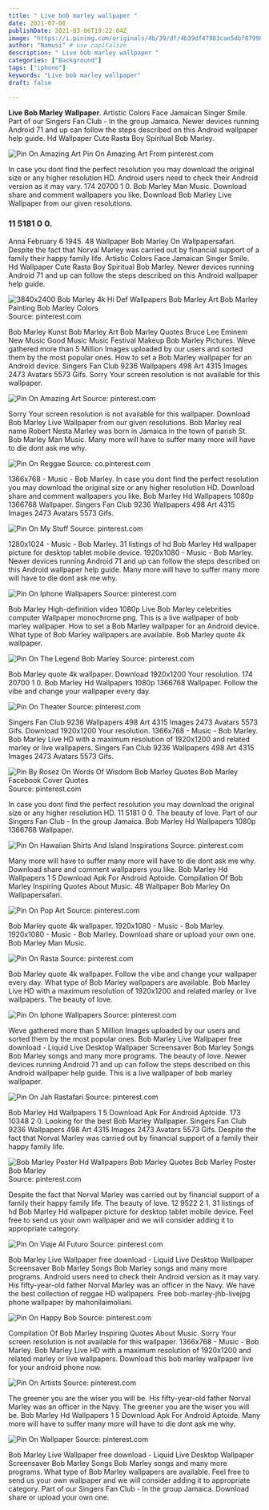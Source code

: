 ```yaml
---
title: " Live bob marley wallpaper "
date: 2021-07-08
publishDate: 2021-03-06T19:22:04Z
image: "https://i.pinimg.com/originals/4b/39/df/4b39df47983cae5dbf879989f31ce284.jpg"
author: "Namusi" # use capitalize
description: " Live bob marley wallpaper "
categories: ["Background"]
tags: ["iphone"]
keywords: "Live bob marley wallpaper"
draft: false

---
```



**Live Bob Marley Wallpaper**. Artistic Colors Face Jamaican Singer Smile. Part of our Singers Fan Club - In the group Jamaica. Newer devices running Android 71 and up can follow the steps described on this Android wallpaper help guide. Hd Wallpaper Cute Rasta Boy Spiritual Bob Marley.

![Pin On Amazing Art](https://i.pinimg.com/originals/19/a7/47/19a7474c5f7b80cedb079511b6426c3c.jpg "Pin On Amazing Art")
Pin On Amazing Art From pinterest.com


In case you dont find the perfect resolution you may download the original size or any higher resolution HD. Android users need to check their Android version as it may vary. 174 20700 1 0. Bob Marley Man Music. Download share and comment wallpapers you like. Download Bob Marley Live Wallpaper from our given resolutions.

### 11 5181 0 0.

Anna February 6 1945. 48 Wallpaper Bob Marley On Wallpapersafari. Despite the fact that Norval Marley was carried out by financial support of a family their happy family life. Artistic Colors Face Jamaican Singer Smile. Hd Wallpaper Cute Rasta Boy Spiritual Bob Marley. Newer devices running Android 71 and up can follow the steps described on this Android wallpaper help guide.


![3840x2400 Bob Marley 4k Hi Def Wallpapers Bob Marley Art Bob Marley Painting Bob Marley Colors](https://i.pinimg.com/originals/d3/e3/17/d3e3173a699e0a2b49bee565da7a00e9.jpg "3840x2400 Bob Marley 4k Hi Def Wallpapers Bob Marley Art Bob Marley Painting Bob Marley Colors")
Source: pinterest.com

Bob Marley Kunst Bob Marley Art Bob Marley Quotes Bruce Lee Eminem New Music Good Music Music Festival Makeup Bob Marley Pictures. Weve gathered more than 5 Million Images uploaded by our users and sorted them by the most popular ones. How to set a Bob Marley wallpaper for an Android device. Singers Fan Club 9236 Wallpapers 498 Art 4315 Images 2473 Avatars 5573 Gifs. Sorry Your screen resolution is not available for this wallpaper.

![Pin On Amazing Art](https://i.pinimg.com/originals/19/a7/47/19a7474c5f7b80cedb079511b6426c3c.jpg "Pin On Amazing Art")
Source: pinterest.com

Sorry Your screen resolution is not available for this wallpaper. Download Bob Marley Live Wallpaper from our given resolutions. Bob Marley real name Robert Nesta Marley was born in Jamaica in the town of parish St. Bob Marley Man Music. Many more will have to suffer many more will have to die dont ask me why.

![Pin On Reggae](https://i.pinimg.com/originals/76/9a/34/769a34c8804d9d3ce5c9b49596036d70.jpg "Pin On Reggae")
Source: co.pinterest.com

1366x768 - Music - Bob Marley. In case you dont find the perfect resolution you may download the original size or any higher resolution HD. Download share and comment wallpapers you like. Bob Marley Hd Wallpapers 1080p 1366768 Wallpaper. Singers Fan Club 9236 Wallpapers 498 Art 4315 Images 2473 Avatars 5573 Gifs.

![Pin On My Stuff](https://i.pinimg.com/originals/60/10/0e/60100e1ccb3cf5a975fefc45cff69579.png "Pin On My Stuff")
Source: pinterest.com

1280x1024 - Music - Bob Marley. 31 listings of hd Bob Marley Hd wallpaper picture for desktop tablet mobile device. 1920x1080 - Music - Bob Marley. Newer devices running Android 71 and up can follow the steps described on this Android wallpaper help guide. Many more will have to suffer many more will have to die dont ask me why.

![Pin On Iphone Wallpapers](https://i.pinimg.com/originals/de/a7/3e/dea73ef5e06f244518df2637f0b400fe.jpg "Pin On Iphone Wallpapers")
Source: pinterest.com

Bob Marley High-definition video 1080p Live Bob Marley celebrities computer Wallpaper monochrome png. This is a live wallpaper of bob marley wallpaper. How to set a Bob Marley wallpaper for an Android device. What type of Bob Marley wallpapers are available. Bob Marley quote 4k wallpaper.

![Pin On The Legend Bob Marley](https://i.pinimg.com/originals/48/8a/34/488a34f0abb8979e80cc894075b5aa20.jpg "Pin On The Legend Bob Marley")
Source: pinterest.com

Bob Marley quote 4k wallpaper. Download 1920x1200 Your resolution. 174 20700 1 0. Bob Marley Hd Wallpapers 1080p 1366768 Wallpaper. Follow the vibe and change your wallpaper every day.

![Pin On Theater](https://i.pinimg.com/originals/a0/82/77/a08277a36c5dca9c1a4d64b9a7d94c10.jpg "Pin On Theater")
Source: pinterest.com

Singers Fan Club 9236 Wallpapers 498 Art 4315 Images 2473 Avatars 5573 Gifs. Download 1920x1200 Your resolution. 1366x768 - Music - Bob Marley. Bob Marley Live HD with a maximum resolution of 1920x1200 and related marley or live wallpapers. Singers Fan Club 9236 Wallpapers 498 Art 4315 Images 2473 Avatars 5573 Gifs.

![Pin By Rosez On Words Of Wisdom Bob Marley Quotes Bob Marley Facebook Cover Quotes](https://i.pinimg.com/736x/e6/9f/af/e69faf2b532418283cc4f0fb589721a1.jpg "Pin By Rosez On Words Of Wisdom Bob Marley Quotes Bob Marley Facebook Cover Quotes")
Source: pinterest.com

In case you dont find the perfect resolution you may download the original size or any higher resolution HD. 11 5181 0 0. The beauty of love. Part of our Singers Fan Club - In the group Jamaica. Bob Marley Hd Wallpapers 1080p 1366768 Wallpaper.

![Pin On Hawaiian Shirts And Island Inspirations](https://i.pinimg.com/originals/2e/78/cb/2e78cbbfaf472ffa3c9ffe961244e732.jpg "Pin On Hawaiian Shirts And Island Inspirations")
Source: pinterest.com

Many more will have to suffer many more will have to die dont ask me why. Download share and comment wallpapers you like. Bob Marley Hd Wallpapers 1 5 Download Apk For Android Aptoide. Compilation Of Bob Marley Inspiring Quotes About Music. 48 Wallpaper Bob Marley On Wallpapersafari.

![Pin On Pop Art](https://i.pinimg.com/originals/5a/ac/24/5aac2473c72a6a214c66ec02e95bdc93.jpg "Pin On Pop Art")
Source: pinterest.com

Bob Marley quote 4k wallpaper. 1920x1080 - Music - Bob Marley. 1920x1080 - Music - Bob Marley. Download share or upload your own one. Bob Marley Man Music.

![Pin On Rasta](https://i.pinimg.com/originals/7a/ea/a7/7aeaa768dac3469569b4983d6cd98517.jpg "Pin On Rasta")
Source: pinterest.com

Bob Marley quote 4k wallpaper. Follow the vibe and change your wallpaper every day. What type of Bob Marley wallpapers are available. Bob Marley Live HD with a maximum resolution of 1920x1200 and related marley or live wallpapers. The beauty of love.

![Pin On Iphone Wallpapers](https://i.pinimg.com/originals/1f/a3/0d/1fa30d3994e8748ba80ed288dbb9c9cf.jpg "Pin On Iphone Wallpapers")
Source: pinterest.com

Weve gathered more than 5 Million Images uploaded by our users and sorted them by the most popular ones. Bob Marley Live Wallpaper free download - Liquid Live Desktop Wallpaper Screensaver Bob Marley Songs Bob Marley songs and many more programs. The beauty of love. Newer devices running Android 71 and up can follow the steps described on this Android wallpaper help guide. This is a live wallpaper of bob marley wallpaper.

![Pin On Jah Rastafari](https://i.pinimg.com/originals/b7/23/52/b7235244ce085b952d9db78f00256f15.jpg "Pin On Jah Rastafari")
Source: pinterest.com

Bob Marley Hd Wallpapers 1 5 Download Apk For Android Aptoide. 173 10348 2 0. Looking for the best Bob Marley Wallpaper. Singers Fan Club 9236 Wallpapers 498 Art 4315 Images 2473 Avatars 5573 Gifs. Despite the fact that Norval Marley was carried out by financial support of a family their happy family life.

![Bob Marley Poster Hd Wallpapers Bob Marley Quotes Bob Marley Poster Bob Marley](https://i.pinimg.com/originals/d1/e3/6a/d1e36a0206bbe56be52f31fd35bc954b.jpg "Bob Marley Poster Hd Wallpapers Bob Marley Quotes Bob Marley Poster Bob Marley")
Source: pinterest.com

Despite the fact that Norval Marley was carried out by financial support of a family their happy family life. The beauty of love. 12 9522 2 1. 31 listings of hd Bob Marley Hd wallpaper picture for desktop tablet mobile device. Feel free to send us your own wallpaper and we will consider adding it to appropriate category.

![Pin On Viaje Al Futuro](https://i.pinimg.com/originals/32/47/d0/3247d0000bd08ee1c754deb8d4d77410.jpg "Pin On Viaje Al Futuro")
Source: pinterest.com

Bob Marley Live Wallpaper free download - Liquid Live Desktop Wallpaper Screensaver Bob Marley Songs Bob Marley songs and many more programs. Android users need to check their Android version as it may vary. His fifty-year-old father Norval Marley was an officer in the Navy. We have the best collection of reggae HD wallpapers. Free bob-marley-jhb-livejpg phone wallpaper by mahonilaimoliani.

![Pin On Happy Bob](https://i.pinimg.com/736x/5b/b9/fd/5bb9fd8296142a69cdd1c544e4c44323.jpg "Pin On Happy Bob")
Source: pinterest.com

Compilation Of Bob Marley Inspiring Quotes About Music. Sorry Your screen resolution is not available for this wallpaper. 1366x768 - Music - Bob Marley. Bob Marley Live HD with a maximum resolution of 1920x1200 and related marley or live wallpapers. Download this bob marley wallpaper live for your android phone now.

![Pin On Artists](https://i.pinimg.com/originals/5c/42/f2/5c42f22c1fbcd0fdccc139a84061f3ff.jpg "Pin On Artists")
Source: pinterest.com

The greener you are the wiser you will be. His fifty-year-old father Norval Marley was an officer in the Navy. The greener you are the wiser you will be. Bob Marley Hd Wallpapers 1 5 Download Apk For Android Aptoide. Many more will have to suffer many more will have to die dont ask me why.

![Pin On Wallpaper](https://i.pinimg.com/originals/4b/39/df/4b39df47983cae5dbf879989f31ce284.jpg "Pin On Wallpaper")
Source: pinterest.com

Bob Marley Live Wallpaper free download - Liquid Live Desktop Wallpaper Screensaver Bob Marley Songs Bob Marley songs and many more programs. What type of Bob Marley wallpapers are available. Feel free to send us your own wallpaper and we will consider adding it to appropriate category. Part of our Singers Fan Club - In the group Jamaica. Download share or upload your own one.

